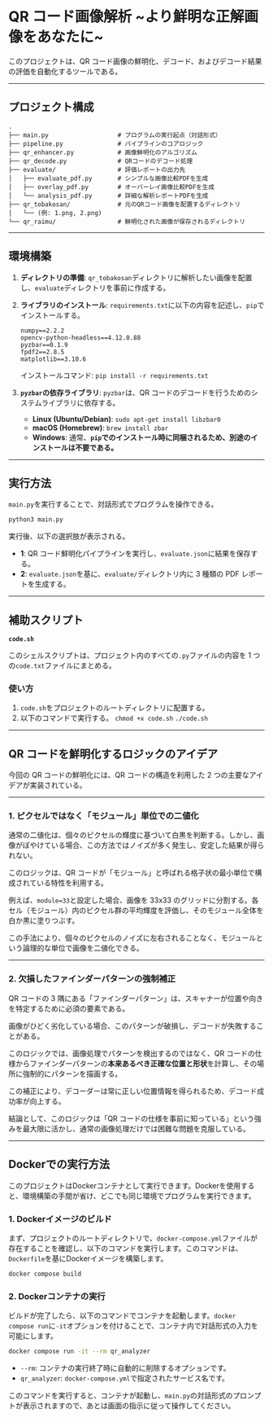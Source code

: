 # QR コード画像解析 \~より鮮明な正解画像をあなたに\~

このプロジェクトは、QR コード画像の鮮明化、デコード、およびデコード結果の評価を自動化するツールである。

---

## プロジェクト構成

```
.
├── main.py                   # プログラムの実行起点（対話形式）
├── pipeline.py               # パイプラインのコアロジック
├── qr_enhancer.py            # 画像鮮明化のアルゴリズム
├── qr_decode.py              # QRコードのデコード処理
├── evaluate/                 # 評価レポートの出力先
│   ├── evaluate_pdf.py       # シンプルな画像比較PDFを生成
│   ├── overlay_pdf.py        # オーバーレイ画像比較PDFを生成
│   └── analysis_pdf.py       # 詳細な解析レポートPDFを生成
├── qr_tobakosan/             # 元のQRコード画像を配置するディレクトリ
│   └── (例: 1.png, 2.png)
└── qr_raimu/                 # 鮮明化された画像が保存されるディレクトリ
```

---

## 環境構築

1. **ディレクトリの準備**: `qr_tobakosan`ディレクトリに解析したい画像を配置し、`evaluate`ディレクトリを事前に作成する。

2. **ライブラリのインストール**: `requirements.txt`に以下の内容を記述し、`pip`でインストールする。

   ```
   numpy==2.2.2
   opencv-python-headless==4.12.0.88
   pyzbar==0.1.9
   fpdf2==2.8.5
   matplotlib==3.10.6
   ```

   インストールコマンド: `pip install -r requirements.txt`

3. **`pyzbar`の依存ライブラリ**: `pyzbar`は、QR コードのデコードを行うためのシステムライブラリに依存する。

   - **Linux (Ubuntu/Debian)**: `sudo apt-get install libzbar0`
   - **macOS (Homebrew)**: `brew install zbar`
   - **Windows**: 通常、**`pip`でのインストール時に同梱されるため、別途のインストールは不要である。**

---

## 実行方法

`main.py`を実行することで、対話形式でプログラムを操作できる。

```bash
python3 main.py
```

実行後、以下の選択肢が表示される。

- **1**: QR コード鮮明化パイプラインを実行し、`evaluate.json`に結果を保存する。
- **2**: `evaluate.json`を基に、`evaluate/`ディレクトリ内に 3 種類の PDF レポートを生成する。

---

## 補助スクリプト

**`code.sh`**

このシェルスクリプトは、プロジェクト内のすべての`.py`ファイルの内容を 1 つの`code.txt`ファイルにまとめる。

### 使い方

1. `code.sh`をプロジェクトのルートディレクトリに配置する。
2. 以下のコマンドで実行する。
   `chmod +x code.sh`
   `./code.sh`

---

## QR コードを鮮明化するロジックのアイデア

今回の QR コードの鮮明化には、QR コードの構造を利用した 2 つの主要なアイデアが実装されている。

---

### 1\. ピクセルではなく「モジュール」単位での二値化

通常の二値化は、個々のピクセルの輝度に基づいて白黒を判断する。しかし、画像がぼやけている場合、この方法ではノイズが多く発生し、安定した結果が得られない。

このロジックは、QR コードが「モジュール」と呼ばれる格子状の最小単位で構成されている特性を利用する。

例えば、`module=33`と設定した場合、画像を 33x33 のグリッドに分割する。各セル（モジュール）内のピクセル群の平均輝度を評価し、そのモジュール全体を白か黒に塗りつぶす。

この手法により、個々のピクセルのノイズに左右されることなく、モジュールという論理的な単位で画像を二値化できる。

---

### 2\. 欠損したファインダーパターンの強制補正

QR コードの 3 隅にある「ファインダーパターン」は、スキャナーが位置や向きを特定するために必須の要素である。

画像がひどく劣化している場合、このパターンが破損し、デコードが失敗することがある。

このロジックでは、画像処理でパターンを検出するのではなく、QR コードの仕様からファインダーパターンの**本来あるべき正確な位置と形状**を計算し、その場所に強制的にパターンを描画する。

この補正により、デコーダーは常に正しい位置情報を得られるため、デコード成功率が向上する。

結論として、このロジックは「QR コードの仕様を事前に知っている」という強みを最大限に活かし、通常の画像処理だけでは困難な問題を克服している。






-----

## **Dockerでの実行方法**

このプロジェクトはDockerコンテナとして実行できます。Dockerを使用すると、環境構築の手間が省け、どこでも同じ環境でプログラムを実行できます。

### **1. Dockerイメージのビルド**

まず、プロジェクトのルートディレクトリで、`docker-compose.yml`ファイルが存在することを確認し、以下のコマンドを実行します。このコマンドは、`Dockerfile`を基にDockerイメージを構築します。

```bash
docker compose build
```

### **2. Dockerコンテナの実行**

ビルドが完了したら、以下のコマンドでコンテナを起動します。`docker compose run`に`-it`オプションを付けることで、コンテナ内で対話形式の入力を可能にします。

```bash
docker compose run -it --rm qr_analyzer
```

  - `--rm`: コンテナの実行終了時に自動的に削除するオプションです。
  - `qr_analyzer`: `docker-compose.yml`で指定されたサービス名です。

このコマンドを実行すると、コンテナが起動し、`main.py`の対話形式のプロンプトが表示されますので、あとは画面の指示に従って操作してください。
